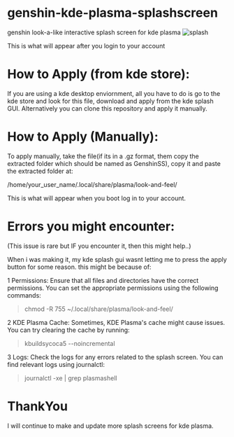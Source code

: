 # genshin-kde-plasma-splashscreen
genshin look-a-like interactive splash screen for kde plasma
![splash](https://github.com/user-attachments/assets/220b6e91-d37c-4bef-839a-a8042c12e5e8)

This is what will appear after you login to your account 

# How to Apply (from kde store):
If you are using a kde desktop enviornment, all you have to do is go to the kde store and look for this file, download and apply from the kde splash GUI. Alternatively you can clone this repository and apply it manually.

# How to Apply (Manually):
To apply manually, take the file(if its in a .gz format, them copy the extracted folder which should be named as GenshinSS), copy it and paste the extracted folder at: 

/home/your_user_name/.local/share/plasma/look-and-feel/

This is what will appear when you boot log in to your account.
# Errors you might encounter:
(This issue is rare but IF you encounter it, then this might help..)

When i was making it, my kde splash gui wasnt letting me to press the apply button for some reason. this might be because of:

1 Permissions: Ensure that all files and directories have the correct permissions. You can set the appropriate permissions using the following commands:

>chmod -R 755 ~/.local/share/plasma/look-and-feel/

2 KDE Plasma Cache: Sometimes, KDE Plasma's cache might cause issues. You can try clearing the cache by running: 

>kbuildsycoca5 --noincremental

3 Logs: Check the logs for any errors related to the splash screen. You can find relevant logs using journalctl:

>journalctl -xe | grep plasmashell


# ThankYou
I will continue to make and update more splash screens for kde plasma.  
